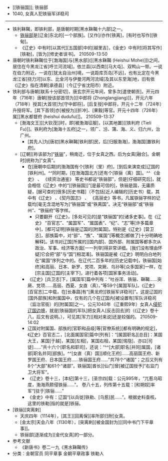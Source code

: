 - [[铁骊国]]; 铁骊部
- 1040, 女真人犯铁骊军详稳司
- ---
- 铁利靺鞨，即铁利部，是唐朝时期[黑水靺鞨十六部]之一。
    - [铁骊部](((pR8BqiH7t)))是[辽金]东北的[一个部族]。[又作]/亦作[铁离]，[有时也写作][铁甸]。
    - 《辽史》中有时[以其代][五国部]中的[越里吉]，《金史》中有时[将其写作][铁勒]，[皆为][修史者误书]。
210509-13:50
- 唐朝时铁利靺鞨位于[渤海国]与[黑水部]([[黑水靺鞨 (Heishui Mohe)]])之间，居住在今黑龙江省[呼兰河流域]，依兰县[以西南][马大屯]、双鸭山一带。一说在伯力附近，一说在[犹太自治州]境，一说距库页岛[不远]，也有比定在今黑龙江省[挠力河]以东、比金河与伊曼河两河流域[及其以东至海]地，旧有依《辽史》指在清朝[承德县]（今辽宁省沈阳市）附近。
- 铁利部与唐朝[联系十分密切]，唐玄宗开元年间，曾多次[遣使朝贡]。开元四年（716年）唐朝[授该部首领为][[中郎将 (Zhonglangjiang)]]，开元六年（718年）授其[大首领]为[守中郎将]，[后复授]中郎将，开元十二年（724年）升授将军。[其下首领]亦[被授为][折冲]、[果毅]等官。开元十四年（726年）属[[黑水都督府 (heishui dudufu)]]。
210509-13:37
    - [渤海文王][[大钦茂]]时，即[被渤海征服]，[以其地置][[铁利府 (Tieli Fu)]]。铁利府为[渤海十五府]之一，领广、汾、蒲、海、义、归六州，治广州。
        - [其先人]为[唐初]黑水靺鞨[铁利部]民，后[归服渤海]，渤海国[置铁利府]。
    - [辽朝][称该部为]“[铁骊](((pR8BqiH7t)))”，稍南迁，位于女真之西。后为女真[融合]。金朝时[统称为]“女真”。
        - 在[唐朝中后期]的渤海国有个[铁利（里）府]，[到后来演变成]辽国的[铁利州]。^^同时期，[在渤海国北方]还有个[铁骊（离）国]。^^ 《金史》 、 《续资治通鉴》 等史书都说“铁骊部”，但是[仔细研究后]，就会相信《辽史》中的“[[铁骊国]]”[是最可信的]，铁骊是国，无庸质疑，[据可查的]很多[历史书籍]（不包括[近人编辑的]历史书）载，其中有《辽史》 、《契丹国志》 、 《高丽史》等书，凡属铁骊字样的记载均[毫无含混地写为]“铁骊国”或“铁离国”。决无“铁骊部”或“铁骊州”、“铁骊府”等字样。
            - 只要翻开《辽史》，[多处可见的]是“铁骊国”的[诸多史事]。在《辽史》 “百官志”、“属国军”、“属国表”、“纪”、“志”等[许多篇章中]，[都可证明]铁骊是辽国的[附属国]。特别是《辽史》[营卫志]，部族篇中，对“部”、“族”、“属国”[等概念]都做了[十分明确地解释]。该书对辽国[所属的][国内部]、国外部、附属国等都多次从政治、军事、经济等方面[一一列举]得非常详细。[我们没有理由怀疑]它会把“部”与“国”[相混淆]。铁骊国是被《辽史》明明白白地列在“属国”序列之中的。在辽代二百多年的[历史记载中]，铁骊国[始终]和高丽、日本、新罗、党项、突厥、乌孙等[众多国家]一样，在[宗主国]辽国的[主宰下]，进行着各项[国家事务活动]。
        - 《辽史》[兵卫志]下，[属国军]篇中列有：“吐谷浑、铁骊、靺鞨……突厥、党项……高丽、西夏、女直（真）。”等59个[属国军队]。《辽史》[百官志]二中载，在[长春路]有“[黄龙府][铁骊军详稳司]”。这是辽国的[国外部族]和附属国中，仅有的几个在辽国内[被设置有]军队详稳司（监治官衙）的[附属国]之一。公元1040年（辽重熙9年）女真人[侵犯辽国边境](((uckM4920k)))，就是[铁骊国的军队]把女真人[反击回去]的（《辽史》卷十八，后文有说明。），可见其[军力][相对来说]还是较强的。
210509-14:02
        - 辽国对附属国、部族的[官职和品级]等[官僚系统][都有明确的规定]，《辽史》百官志二，[北面属国官]篇中[列有]：“[属国职名][总目]：某国大王，某国[于越]，某国[左相]，某国右相，某国[惕隐]、亦曰[司徒]……”共十六个[职名和职司]，还说：“^^[大部]职名[并同]属国，[诸部]职名并同[部族]。^^[女直（真）国][顺化王府]……高丽国王府、新罗国王府、日本国王府……铁骊国王府……”共78个“诸国”；之后又列有8个“大部”和61个“诸部”。铁骊国[酋长][仙门]曾[被辽国授予]“右监门卫大将军”。
        - 《辽史》卷十三，[本纪]第十三，[圣宗四]载：公元995年，“兀惹乌昭度，渤海燕颇侵铁骊……”。
卷八十五，列传第十五载：[和朔奴]率军“[驻于]铁骊……”
        - 《金史》中有：辽国“[以兵徙]铁勒、[乌惹]民……”。根据史料查核，这里的铁勒[指的就是]铁骊。
- [铁骊][突离剌]
    - 天庆四年（1114年），[其王][回离保][率所部归附]女真。
    - [金太宗]天会八年（1130年），[突离剌][被金国封为][[同中书门下平章事]]。
    - 铁骊部[逐渐成为][金代女真]的一部分。
- 参考文献
    - 《新唐书》卷二一九《黑水靺鞨传》
- 分类：金朝官员 同平章事 金朝平章政事 铁勒人
